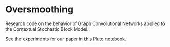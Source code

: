 # Oversmoothing

Research code on the behavior of Graph Convolutional Networks applied to the Contextual Stochastic Block Model.

See the experiments for our paper in [this Pluto notebook](https://gdalle.github.io/Oversmoothing.jl/experiments/notebook.html).